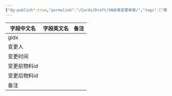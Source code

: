 ```yaml
---
{"dg-publish":true,"permalink":"/Cards/Draft/SN异常变更单表/","tags":["蝶创I-MES/MES/江淮毅昌"]}
---
```




| **字段中文名** | **字段英文名** | **备注** |
| --------- | --------- | ------ |
| gidx      |           |        |
| 变更人       |           |        |
| 变更时间      |           |        |
| 变更前物料id   |           |        |
| 变更后物料id   |           |        |
| 备注        |           |        |


